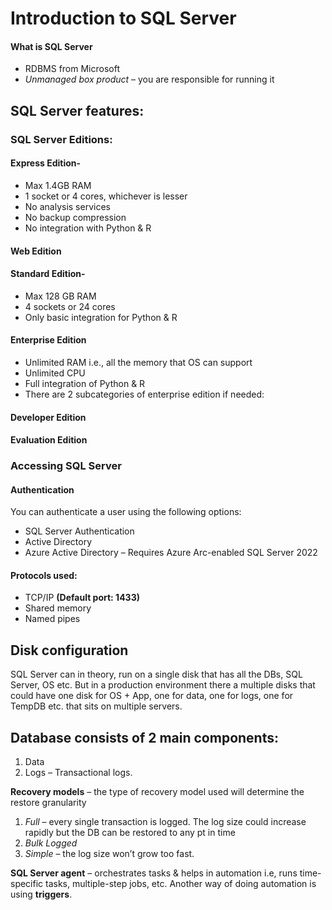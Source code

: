 # Introduction to SQL Server
#### What is SQL Server
- RDBMS from Microsoft
- *Unmanaged box product* – you are responsible for running it

## SQL Server features:

### SQL Server Editions:
#### Express Edition-
- Max 1.4GB RAM
- 1 socket or 4 cores, whichever is lesser
- No analysis services
- No backup compression
- No integration with Python & R
#### Web Edition
#### Standard Edition-
- Max 128 GB RAM
- 4 sockets or 24 cores
- Only basic integration for Python & R
#### Enterprise Edition
- Unlimited RAM i.e., all the memory that OS can support
- Unlimited CPU
- Full integration of Python & R
- There are 2 subcategories of enterprise edition if needed:
#### Developer Edition
#### Evaluation Edition

### Accessing SQL Server
#### Authentication
You can authenticate a user using the following options:
- SQL Server Authentication
- Active Directory
- Azure Active Directory – Requires Azure Arc-enabled SQL Server 2022
#### Protocols used:
- TCP/IP **(Default port: 1433)**
- Shared memory
- Named pipes

## Disk configuration
SQL Server can in theory, run on a single disk that has all the DBs, SQL Server, OS etc. But in a production environment there a multiple disks that could have one disk for OS + App, one for data, one for logs, one for TempDB etc. that sits on multiple servers. 

## Database consists of 2 main components:
1. Data
2. Logs – Transactional logs. 

**Recovery models** – the type of recovery model used will determine the restore granularity
1. *Full* – every single transaction is logged. The log size could increase rapidly but the DB can be restored to any pt in time
2. *Bulk Logged*
3. *Simple* – the log size won’t grow too fast.

**SQL Server agent** – orchestrates tasks & helps in automation i.e, runs time-specific tasks, multiple-step jobs, etc.
Another way of doing automation is using **triggers**.

